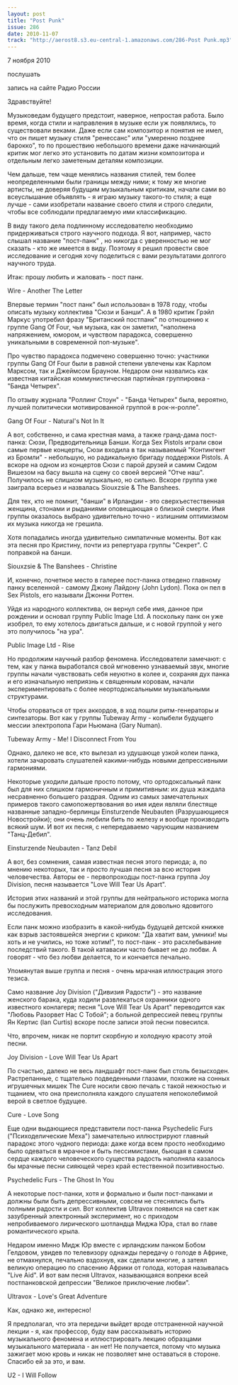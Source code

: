 ```yaml
---
layout: post
title: "Post Punk"
issue: 286
date: 2010-11-07
track: "http://aerost8.s3.eu-central-1.amazonaws.com/286-Post Punk.mp3"
---
```


7 ноября 2010

послушать

запись на сайте Радио России

Здравствуйте!

Музыковедам будущего предстоит, наверное, непростая работа. Было время, когда стили и направления в музыке если уж появлялись, то существовали веками. Даже если сам композитор и понятия не имел, что он пишет музыку стиля "ренессанс" или "умеренно позднее барокко", то по прошествию небольшого времени даже начинающий критик мог легко это установить по датам жизни композитора и отдельным легко заметеным деталям композиции.

Чем дальше, тем чаще менялись названия стилей, тем более неопределенными были границы между ними; к тому же многие артисты, не доверяя будущим музыкальным критикам, начали сами во всеуслышание объявлять - я играю музыку такого-то стиля; а еще лучше - сами изобретали название своего стиля и строго следили, чтобы все соблюдали предлагаемую ими классификацию.

В виду такого дела подлинному исследователю необходимо придерживаться строго научного подхода. Я вот, например, часто слышал название "пост-панк" , но никогда с уверенностью не мог сказать - кто же имеется в виду. Поэтому я решил провести свое исследование и сегодня хочу поделиться с вами результатами долгого научного труда.

Итак: прошу любить и жаловать - пост панк.

Wire - Another The Letter

Впервые термин "пост панк" был использован в 1978 году, чтобы описать музыку коллектива "Сюзи и Банши". А в 1980 критик Грэйл Маркус употребил фразу "Британский постпанк" по отношению к группе Gang Of Four, чья музыка, как он заметил, "наполнена напряжением, юмором, и чувством парадокса, совершенно уникальными в современной поп-музыке".

Про чувство парадокса подмечено совершенно точно: участники группы Gang Of Four были в равной степени увлечены как Карлом Марксом, так и Джеймсом Брауном. Недаром они назвались как известная китайская коммунистическая партийная группировка - "Банда Четырех".

По отзыву журнала "Роллинг Стоун" - "Банда Четырех" была, вероятно, лучшей политически мотивированной группой в рок-н-ролле".

Gang Of Four - Natural's Not In It

А вот, собственно, и сама крестная мама, а также гранд-дама пост-панка: Сюзи, Предводительница Банши. Когда Sex Pistols играли свои самые первые концерты, Сюзи входила в так называемый "Контингент из Бромли" - небольшую, но радикальную бригаду поддержки Pistols. А вскоре на одном из концертов Сюзи с парой друзей и самим Сидом Вишезом на басу вышла на сцену со своей версией "Отче наш". Получилось не слишком музыкально, но сильно. Вскоре группа уже заиграла всерьез и назвалась Siouxzsie & The Banshees.

Для тех, кто не помнит, "банши" в Ирландии - это сверхъестественная женщина, стонами и рыданиями оповещающая о близкой смерти. Имя группы оказалось выбрано удивительно точно - излишним оптимизмом их музыка никогда не грешила.

Хотя попадались иногда удивительно симпатичные моменты. Вот как эта песня про Кристину, почти из репертуара группы "Секрет". С поправкой на банши.

Siouxzsie & The Banshees - Christine

И, конечно, почетное место в галерее пост-панка отведено главному панку вселенной - самому Джону Лайдону (John Lydon). Пока он пел в Sex Pistols, его называли Джонни Роттен.

Уйдя из народного коллектива, он вернул себе имя, данное при рождении и основал группу Public Image Ltd. А поскольку панк он уже изобрел, то ему хотелось двигаться дальше, и с новой группой у него это получилось "на ура".

Public Image Ltd - Rise

Но продолжим научный разбор феномена. Исследователи замечают: с тем, как у панка выработался свой мгновенно узнаваемый звук, многие группы начали чувствовать себя неуютно в колее и, сохраняя дух панка и его изначальную неприязнь к священным коровам, начали экспериментировать с более неортодоксальными музыкальными структурами.

Чтобы оторваться от трех аккордов, в ход пошли ритм-генераторы и синтезаторы. Вот как у группы Tubeway Army - колыбели будущего мессии электропопа Гари Ньюмана (Gary Numan).

Tubeway Army - Me! I Disconnect From You

Однако, далеко не все, кто вылезал из удушающе узкой колеи панка, хотели зачаровать слушателей какими-нибудь новыми депрессивными гармониями.

Некоторые уходили дальше просто потому, что ортодоксальный панк был для них слишком гармоничным и примитивным: их душа жаждала несравненно большего раздрая. Одним из самых замечательных примеров такого самопожертвования во имя идеи являли блестяще названные западно-берлинцы Einsturzende Neubauten (Разрушающиеся Новостройки); они очень любили бить по железу и вообще производить всякий шум. И вот их песня, с непередаваемо чарующим названием "Танц-Дебил".

Einsturzende Neubauten - Tanz Debil

А вот, без сомнения, самая известная песня этого периода; а, по мнению некоторых, так и просто лучшая песня за всю история человечества. Авторы ее - первопроходцы пост-панка группа Joy Division, песня называется "Love Will Tear Us Apart".

История этих названий и этой группы для нейтрального историка могла бы послужить превосходным материалом для довольно ядовитого исследования.

Если панк можно изобразить в какой-нибудь будущей детской книжке как взрыв застоявшейся энергии с криком: "Да хватит вам, умники! мы хоть и не учились, но тоже хотим!", то пост-панк - это расхлебывание последствий такого. В такой катавасии часто бывает не до любви. А говорят - что без любви делается, то и кончается печально.

Упомянутая выше группа и песня - очень мрачная иллюстрация этого тезиса.

Само название Joy Division ("Дивизия Радости") - это название женского барака, куда ходили развлекаться охранники одного известного конлагеря; песня "Love Will Tear Us Apart" переводится как "Любовь Разорвет Нас С Тобой"; а больной депрессией певец группы Ян Кертис (Ian Curtis) вскоре после записи этой песни повесился.

Что, впрочем, никак не портит скорбную и холодную красоту этой песни.

Joy Division - Love Will Tear Us Apart

По счастью, далеко не весь ландшафт пост-панк был столь безысходен. Растрепанные, с тщательно подведенными глазами, похожие на сонных игрушечных мишек The Cure носили свою печаль с такой нежностью и тщанием, что она преисполняла каждого слушателя непоколебимой верой в светлое будущее.

Cure - Love Song

Еще одни выдающиеся представители пост-панка Psychedelic Furs ("Психоделические Меха") замечательно иллюстрируют главный парадокс этого чудного периода: даже когда всем просто необходимо было одеваться в мрачное и быть пессимистами, бьющая в самом сердце каждого человеческого существа радость наполняла казалось бы мрачные песни сияющей через край естественной позитивностью.

Psychedelic Furs - The Ghost In You

А некоторые пост-панки, хотя и формально и были пост-панками и должны были быть депрессивными, совсем не стеснялись быть полными радости и сил. Вот коллектив Ultravox появился на свет как зазубренный электронный эксперимент, но с приходом непробиваемого лирического шотландца Миджа Юра, стал во главе романтического крыла.

Недаром именно Мидж Юр вместе с ирландским панком Бобом Гелдовом, увидев по телевизору однажды передачу о голоде в Африке, не отмахнулся, печально вздохнув, как сделали многие, а затеял великую операцию по спасению Африки от голода, которая называлась "Live Aid". И вот вам песня Ultravox, называющаяся вопреки всей постпанковской депрессии "Великое приключение любви".

Ultravox - Love's Great Adventure

Как, однако же, интересно!

Я предполагал, что эта передачи выйдет вроде отстраненной научной лекции - я, как профессор, буду вам рассказывать историю музыкального феномена и иллюстрировать лекцию образцами музыкального материала - ан нет! Не получается, потому что музыка зажигает мою кровь и никак не позволяет мне оставаться в стороне. Спасибо ей за это, и вам.

U2 - I Will Follow
